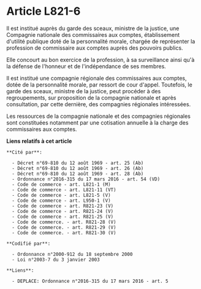 # Article L821-6

Il est institué auprès du garde des sceaux, ministre de la justice, une Compagnie nationale des commissaires aux comptes,
établissement d'utilité publique doté de la personnalité morale, chargée de représenter la profession de commissaire aux
comptes auprès des pouvoirs publics.

Elle concourt au bon exercice de la profession, à sa surveillance ainsi qu'à la défense de l'honneur et de l'indépendance de
ses membres.

Il est institué une compagnie régionale des commissaires aux comptes, dotée de la personnalité morale, par ressort de cour
d'appel. Toutefois, le garde des sceaux, ministre de la justice, peut procéder à des regroupements, sur proposition de la
compagnie nationale et après consultation, par cette dernière, des compagnies régionales intéressées.

Les ressources de la compagnie nationale et des compagnies régionales sont constituées notamment par une cotisation annuelle
à la charge des commissaires aux comptes.

**Liens relatifs à cet article**

	**Cité par**:

	  - Décret n°69-810 du 12 août 1969 - art. 25 (Ab)
	  - Décret n°69-810 du 12 août 1969 - art. 26 (Ab)
	  - Décret n°69-810 du 12 août 1969 - art. 28 (Ab)
	  - Ordonnance n°2016-315 du 17 mars 2016 - art. 54 (VD)
	  - Code de commerce - art. L821-1 (M)
	  - Code de commerce - art. L821-11 (VT)
	  - Code de commerce - art. L821-5 (V)
	  - Code de commerce - art. L950-1 (V)
	  - Code de commerce - art. R821-23 (V)
	  - Code de commerce - art. R821-24 (V)
	  - Code de commerce - art. R821-25 (V)
	  - Code de commerce. - art. R821-28 (V)
	  - Code de commerce. - art. R821-29 (V)
	  - Code de commerce. - art. R821-30 (V)

	**Codifié par**:

	  - Ordonnance n°2000-912 du 18 septembre 2000
	  - Loi n°2003-7 du 3 janvier 2003

	**Liens**:

	  - DEPLACE: Ordonnance n°2016-315 du 17 mars 2016 - art. 5
